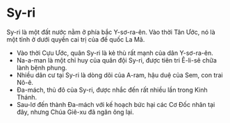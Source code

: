 # Sy-ri

Sy-ri là một đất nước nằm ở phía bắc Y-sơ-ra-ên. Vào thời Tân Ước, nó là một tỉnh ở dưới quyền cai trị của đế quốc La Mã.
- Vào thời Cựu Ước, quân Sy-ri là kẻ thù rất mạnh của dân Y-sơ-ra-ên. 
- Na-a-man là một chỉ huy của quân đội Sy-ri, được tiên tri Ê-li-sê chữa lành bệnh phung. 
- Nhiều dân cư tại Sy-ri là dòng dõi của A-ram, hậu duệ của Sem, con trai Nô-ê. 
- Đa-mách, thủ đô của Sy-ri, được nhắc đến rất nhiều lần trong Kinh Thánh. 
- Sau-lơ đến thành Đa-mách với kế hoạch bức hại các Cơ Đốc nhân tại đây, nhưng Chúa Giê-xu đã ngăn ông lại.

